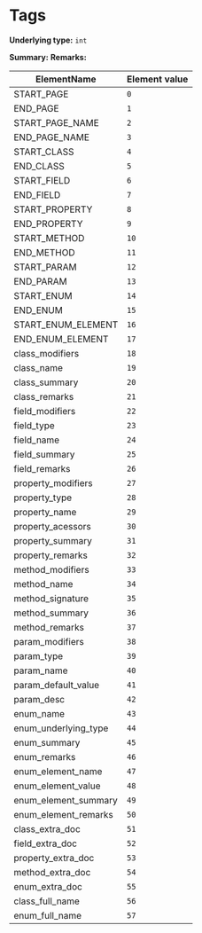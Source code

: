 
# Tags

**Underlying type:** `int`

**Summary:** 
**Remarks:** 

|ElementName         | Element value
|--------------------|--------------
| START_PAGE | `0`
| END_PAGE | `1`
| START_PAGE_NAME | `2`
| END_PAGE_NAME | `3`
| START_CLASS | `4`
| END_CLASS | `5`
| START_FIELD | `6`
| END_FIELD | `7`
| START_PROPERTY | `8`
| END_PROPERTY | `9`
| START_METHOD | `10`
| END_METHOD | `11`
| START_PARAM | `12`
| END_PARAM | `13`
| START_ENUM | `14`
| END_ENUM | `15`
| START_ENUM_ELEMENT | `16`
| END_ENUM_ELEMENT | `17`
| class_modifiers | `18`
| class_name | `19`
| class_summary | `20`
| class_remarks | `21`
| field_modifiers | `22`
| field_type | `23`
| field_name | `24`
| field_summary | `25`
| field_remarks | `26`
| property_modifiers | `27`
| property_type | `28`
| property_name | `29`
| property_acessors | `30`
| property_summary | `31`
| property_remarks | `32`
| method_modifiers | `33`
| method_name | `34`
| method_signature | `35`
| method_summary | `36`
| method_remarks | `37`
| param_modifiers | `38`
| param_type | `39`
| param_name | `40`
| param_default_value | `41`
| param_desc | `42`
| enum_name | `43`
| enum_underlying_type | `44`
| enum_summary | `45`
| enum_remarks | `46`
| enum_element_name | `47`
| enum_element_value | `48`
| enum_element_summary | `49`
| enum_element_remarks | `50`
| class_extra_doc | `51`
| field_extra_doc | `52`
| property_extra_doc | `53`
| method_extra_doc | `54`
| enum_extra_doc | `55`
| class_full_name | `56`
| enum_full_name | `57`

